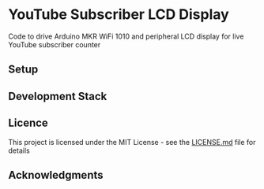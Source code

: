 # YouTube Subscriber LCD Display
Code to drive Arduino MKR WiFi 1010 and peripheral LCD display for live YouTube subscriber counter

## Setup

## Development Stack

## Licence

This project is licensed under the MIT License - see the [LICENSE.md](LICENSE.md) file for details

## Acknowledgments
